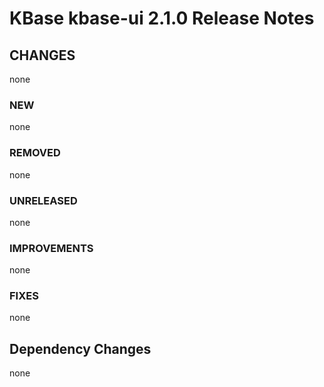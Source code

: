 # KBase kbase-ui 2.1.0 Release Notes



## CHANGES

none

### NEW

none

### REMOVED

none

### UNRELEASED

none

### IMPROVEMENTS

none

### FIXES

none

## Dependency Changes

none
